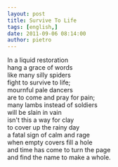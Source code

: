 ```yaml
---
layout: post
title: Survive To Life
tags: [english,]
date: 2011-09-06 08:14:00
author: pietro
---
```

<div dir="ltr" style="text-align: left">In a liquid restoration<br/>hang a grace of words<br/>like many silly spiders<br/>fight to survive to life;<br/>mournful pale dancers<br/>are to come and pray for pain;<br/>many lambs instead of soldiers<br/>will be slain in vain<br/>isn't this a way for clay<br/>to cover up the rainy day<br/>a fatal sign of calm and rage<br/>when empty covers fill a hole<br/>and time has come to turn the page<br/>and find the name to make a whole.<br/>
